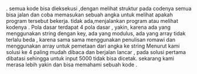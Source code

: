 .
semua kode bisa dieksekusi ,dengan melihat struktur pada codenya semua bisa jalan dan coba memasukan sebuah angka untuk melihat apakah program tersebut bekerja.
tidak ada,menjalankan program atau melihat kodenya .
Pola dasar terdapat 4 pola dasar ,
yakin, karena ada yang menggunakan string dengan key, ada yang modulus, ada yang array
tidak terlalu beda , karena sama sama menggunakan penulisan romawi dan menggunakan array untuk pemetaan dari angka ke string
Menurut kami solusi ke 4 paling mudah dibaca dan berjalan lancar , pada solusi pertama dibatasi sehingga untuk input 5000 tidak bisa dicetak.
sekarang kami merasa lebih yakin dan bisa memahami sebuah kode .
